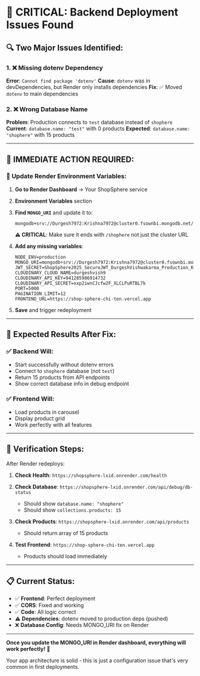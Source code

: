 # 🚨 CRITICAL: Backend Deployment Issues Found

## 🔍 **Two Major Issues Identified:**

### 1. ❌ **Missing dotenv Dependency**
**Error**: `Cannot find package 'dotenv'`
**Cause**: `dotenv` was in devDependencies, but Render only installs dependencies
**Fix**: ✅ Moved `dotenv` to main dependencies

### 2. ❌ **Wrong Database Name**
**Problem**: Production connects to `test` database instead of `shophere`
**Current**: `database.name: "test"` with 0 products
**Expected**: `database.name: "shophere"` with 15 products

---

## 🔧 **IMMEDIATE ACTION REQUIRED:**

### 📝 **Update Render Environment Variables:**

1. **Go to Render Dashboard** → Your ShopSphere service
2. **Environment Variables** section
3. **Find `MONGO_URI`** and update it to:
   ```
   mongodb+srv://Durgesh7972:Krishna7972@cluster0.fsownbi.mongodb.net/shophere
   ```
   **⚠️ CRITICAL**: Make sure it ends with `/shophere` not just the cluster URL

4. **Add any missing variables**:
   ```
   NODE_ENV=production
   MONGO_URI=mongodb+srv://Durgesh7972:Krishna7972@cluster0.fsownbi.mongodb.net/shophere
   JWT_SECRET=ShopSphere2025_SecureJWT_DurgeshVishwakarma_Production_Key_987654321
   CLOUDINARY_CLOUD_NAME=durgeshvish9
   CLOUDINARY_API_KEY=941285986914732
   CLOUDINARY_API_SECRET=xxp2iwnCJcfw2F_XLCLPuRTBL7k
   PORT=5000
   PAGINATION_LIMIT=12
   FRONTEND_URL=https://shop-sphere-chi-ten.vercel.app
   ```

5. **Save** and trigger redeployment

---

## 🚀 **Expected Results After Fix:**

### ✅ **Backend Will:**
- Start successfully without dotenv errors
- Connect to `shophere` database (not `test`)
- Return 15 products from API endpoints
- Show correct database info in debug endpoint

### ✅ **Frontend Will:**
- Load products in carousel
- Display product grid
- Work perfectly with all features

---

## 🧪 **Verification Steps:**

After Render redeploys:

1. **Check Health**: `https://shopsphere-lxid.onrender.com/health`
2. **Check Database**: `https://shopsphere-lxid.onrender.com/api/debug/db-status`
   - Should show `database.name: "shophere"`
   - Should show `collections.products: 15`

3. **Check Products**: `https://shopsphere-lxid.onrender.com/api/products`
   - Should return array of 15 products

4. **Test Frontend**: `https://shop-sphere-chi-ten.vercel.app`
   - Products should load immediately

---

## 📋 **Current Status:**

- ✅ **Frontend**: Perfect deployment
- ✅ **CORS**: Fixed and working
- ✅ **Code**: All logic correct
- ⚠️ **Dependencies**: dotenv moved to production deps (pushed)
- ❌ **Database Config**: Needs MONGO_URI fix on Render

---

**Once you update the MONGO_URI in Render dashboard, everything will work perfectly!** 🌟

Your app architecture is solid - this is just a configuration issue that's very common in first deployments.